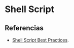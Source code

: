 # Shell Script

## Referencias

- [Shell Script Best Practices](https://sharats.me/posts/shell-script-best-practices/).
